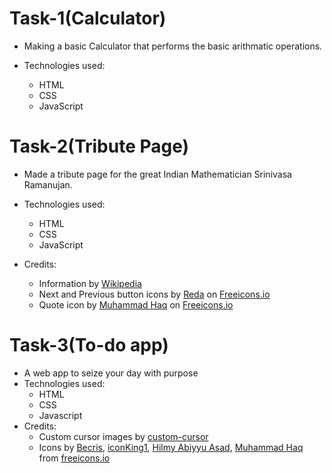 # Task-1(Calculator)
* Making a basic Calculator that performs the basic arithmatic operations.

* Technologies used:
    * HTML
    * CSS
    * JavaScript

# Task-2(Tribute Page)
* Made a tribute page for the great Indian Mathematician Srinivasa Ramanujan.

* Technologies used:
    * HTML
    * CSS
    * JavaScript

* Credits:
    * Information by [Wikipedia](https://en.wikipedia.org/wiki/Srinivasa_Ramanujan)
    * Next and Previous button icons by [Reda](https://freeicons.io/profile/6156) on [Freeicons.io](https://freeicons.io)    
    * Quote icon by [Muhammad Haq](https://freeicons.io/profile/823) on [Freeicons.io](https://freeicons.io)

# Task-3(To-do app)
* A web app to seize your day with purpose
* Technologies used:
    * HTML
    * CSS
    * Javascript
 * Credits:
    * Custom cursor images by [custom-cursor](https://custom-cursor.com/)
    * Icons by [Becris](https://freeicons.io/profile/3484), [iconKing1](https://freeicons.io/profile/3), [Hilmy Abiyyu Asad](https://freeicons.io/profile/75801), [Muhammad Haq](https://freeicons.io/profile/823)
    from [freeicons.io](https://freeicons.io)

